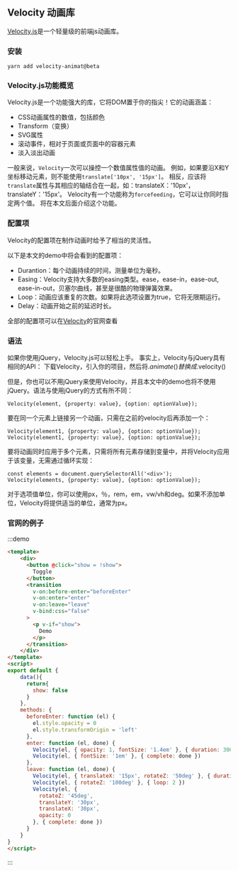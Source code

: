 ## Velocity 动画库

[Velocity.js](https://github.com/julianshapiro/velocity/wiki)是一个轻量级的前端js动画库。


### 安装

```
yarn add velocity-animat@beta
```

### Velocity.js功能概览

Velocity.js是一个功能强大的库，它将DOM置于你的指尖！它的动画涵盖：

- CSS动画属性的数值，包括颜色
- Transform（变换）
- SVG属性
- 滚动事件，相对于页面或页面中的容器元素
- 淡入淡出动画

一般来说，`Velocity`一次可以操控一个数值属性值的动画。 
例如，如果要沿X和Y坐标移动元素，则不能使用`translate['10px', '15px']`。 相反，应该将`translate`属性与其相应的轴结合在一起，如：translateX：'10px'，translateY：'15px'。 
Velocity有一个功能称为`forcefeeding`，它可以让你同时指定两个值。 将在本文后面介绍这个功能。

### 配置项

Velocity的配置项在制作动画时给予了相当的灵活性。

以下是本文的demo中将会看到的配置项：

- Durantion：每个动画持续的时间，测量单位为毫秒。
- Easing：Velocity支持大多数的easing类型。ease，ease-in，ease-out, ease-in-out，贝塞尔曲线，甚至是很酷的物理弹簧效果。 
- Loop：动画应该重复的次数。如果将此选项设置为true，它将无限期运行。
- Delay：动画开始之前的延迟时长。

全部的配置项可以在[Velocity](http://velocityjs.org/#duration)的官网查看

### 语法

如果你使用jQuery，Velocity.js可以轻松上手。 事实上，Velocity与jQuery具有相同的API：
下载Velocity，引入你的项目，然后将$.animate()替换成$.velocity()

但是，你也可以不用jQuery来使用Velocity，并且本文中的demo也将不使用jQuery。语法与使用jQuery的方式有所不同：

```
Velocity(element, {property: value}, {option: optionValue});
```

要在同一个元素上链接另一个动画，只需在之前的velocity后再添加一个：

```
Velocity(element1, {property: value}, {option: optionValue});
Velocity(element1, {property: value}, {option: optionValue});
```

要将动画同时应用于多个元素，只需将所有元素存储到变量中，并将Velocity应用于该变量，无需通过循环实现：

```
const elements = document.querySelectorAll('<div>');
Velocity(elements, {property: value}, {option: optionValue});
```

对于选项值单位，你可以使用px，％，rem，em，vw/vh和deg。如果不添加单位，Velocity将提供适当的单位，通常为px。


### 官网的例子
:::demo 
```html
<template>
    <div>
      <button @click="show = !show">
        Toggle
      </button>
      <transition
        v-on:before-enter="beforeEnter"
        v-on:enter="enter"
        v-on:leave="leave"
        v-bind:css="false"
      >
        <p v-if="show">
          Demo
        </p>
      </transition>
    </div>
</template>
<script>
export default {
    data(){
      return{
        show: false
      }
    },
    methods: {
      beforeEnter: function (el) {
        el.style.opacity = 0
        el.style.transformOrigin = 'left'
      },
      enter: function (el, done) {
        Velocity(el, { opacity: 1, fontSize: '1.4em' }, { duration: 300 })
        Velocity(el, { fontSize: '1em' }, { complete: done })
      },
      leave: function (el, done) {
        Velocity(el, { translateX: '15px', rotateZ: '50deg' }, { duration: 600 })
        Velocity(el, { rotateZ: '100deg' }, { loop: 2 })
        Velocity(el, {
          rotateZ: '45deg',
          translateY: '30px',
          translateX: '30px',
          opacity: 0
        }, { complete: done })
      }
    }
}
</script>
```
:::

